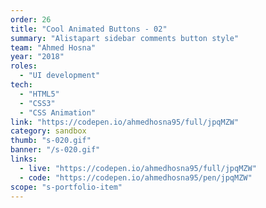 ```yaml
---
order: 26
title: "Cool Animated Buttons - 02"
summary: "Alistapart sidebar comments button style"
team: "Ahmed Hosna"
year: "2018"
roles:
  - "UI development"
tech:
  - "HTML5"
  - "CSS3"
  - "CSS Animation"
link: "https://codepen.io/ahmedhosna95/full/jpqMZW"
category: sandbox
thumb: "s-020.gif"
banner: "/s-020.gif"
links:
  - live: "https://codepen.io/ahmedhosna95/full/jpqMZW"
  - code: "https://codepen.io/ahmedhosna95/pen/jpqMZW"
scope: "s-portfolio-item"
---
```

